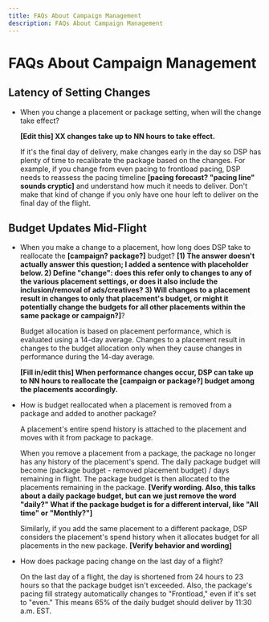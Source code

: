 ```yaml
---
title: FAQs About Campaign Management
description: FAQs About Campaign Management
---
```


<!-- Add to TOC:   + [FAQs About Campaign Management](/help/dsp/campaign-management/campaign-management-faq.md)  -->

# FAQs About Campaign Management

## Latency of Setting Changes

* When you change a placement or package setting, when will the change take effect?

    <!-- This doesn't really answer the question but is vague about the lag time. -->
    
    **[Edit this] XX changes take up to NN hours to take effect.**
    
    If it's the final day of delivery, make changes early in the day so DSP has plenty of time to recalibrate the package based on the changes. For example, if you change from even pacing to frontload pacing, DSP needs to reassess the pacing timeline **[pacing forecast? "pacing line" sounds cryptic]** <!--wording? --> and understand how much it needs to deliver. Don't make that kind of change if you only have one hour left to deliver on the final day of the flight.

## Budget Updates Mid-Flight

* When you make a change to a placement, how long does DSP take to reallocate the **[campaign? package?]** budget? **[1) The answer doesn't actually answer this question; I added a sentence with placeholder below. 2) Define "change":  does this refer only to changes to any of the various placement settings, or does it also include the inclusion/removal of ads/creatives? 3) Will changes to a placement result in changes to only that placement's budget, or might it potentially change the budgets for all other placements within the same package or campaign?]**<!-- see comments -->?

    Budget allocation is based on placement performance, which is evaluated using a 14-day average. Changes to a placement result in changes to the budget allocation only when they cause changes in performance during the 14-day average.

    **[Fill in/edit this] When performance changes occur, DSP can take up to NN hours to reallocate the [campaign or package?] budget among the placements accordingly.**

* How is budget reallocated when a placement is removed from a package and added to another package?

    A placement's entire spend history is attached to the placement and moves with it from package to package.
    
    When you remove a placement from a package, the package no longer has any history of the placement's spend. The daily package budget will become (package budget - removed placement budget) / days remaining in flight. The package budget is then allocated to the placements remaining in the package. **[Verify wording. Also, this talks about a daily package budget, but can we just remove the word "daily?" What if the package budget is for a different interval, like "All time" or "Monthly?"]**<!-- see comments -->
    
    Similarly, if you add the same placement to a different package, DSP considers the placement's spend history when it allocates budget for all placements in the new package. **[Verify behavior and wording]**<!-- see comments -->

* How does package pacing change on the last day of a flight?

    On the last day of a flight, the day is shortened from 24 hours to 23 hours so that the package budget isn't exceeded. Also, the package's pacing fill strategy automatically changes to "Frontload," even if it's set to "even." This means 65% of the daily budget should deliver by 11:30 a.m. EST.
